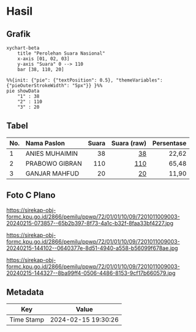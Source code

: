 # Hasil

## Grafik

```mermaid
xychart-beta
    title "Perolehan Suara Nasional"
    x-axis [01, 02, 03]
    y-axis "Suara" 0 --> 110
    bar [38, 110, 20]
```

```mermaid
%%{init: {"pie": {"textPosition": 0.5}, "themeVariables": {"pieOuterStrokeWidth": "5px"}} }%%
pie showData
    "1" : 38
    "2" : 110
    "3" : 20
```

## Tabel

| No. | Nama Paslon    | Suara | Suara (raw) | Persentase |
|:--- |:-------------- | -----:| -----------:| ----------:|
| 1   | ANIES MUHAIMIN | 38    | [38][p-1]   | 22,62      |
| 2   | PRABOWO GIBRAN | 110   | [110][p-2]  | 65,48      |
| 3   | GANJAR MAHFUD  | 20    | [20][p-3]   | 11,90      |


[p-1]: https://github.com/gigit-pemilu/pemilu-2024/blob/main/pilpres/hitung-suara/sub/72-sulawesi-tengah/sub/01-banggai/sub/01-batui/sub/1009-tolando/sub/003-tps/sub/paslon-1.txt
[p-2]: https://github.com/gigit-pemilu/pemilu-2024/blob/main/pilpres/hitung-suara/sub/72-sulawesi-tengah/sub/01-banggai/sub/01-batui/sub/1009-tolando/sub/003-tps/sub/paslon-2.txt
[p-3]: https://github.com/gigit-pemilu/pemilu-2024/blob/main/pilpres/hitung-suara/sub/72-sulawesi-tengah/sub/01-banggai/sub/01-batui/sub/1009-tolando/sub/003-tps/sub/paslon-3.txt

## Foto C Plano

https://sirekap-obj-formc.kpu.go.id/2866/pemilu/ppwp/72/01/01/10/09/7201011009003-20240215-073857--65b2b397-8f73-4a1c-b32f-8faa33bf4227.jpg

https://sirekap-obj-formc.kpu.go.id/2866/pemilu/ppwp/72/01/01/10/09/7201011009003-20240215-144102--0640377e-8d51-4940-a558-b56099f678ae.jpg

https://sirekap-obj-formc.kpu.go.id/2866/pemilu/ppwp/72/01/01/10/09/7201011009003-20240215-144327--8ba99ff4-0506-4486-8153-9cf17b660579.jpg


## Metadata

| Key        | Value               |
| ---------- | ------------------- |
| Time Stamp | 2024-02-15 19:30:26 |



